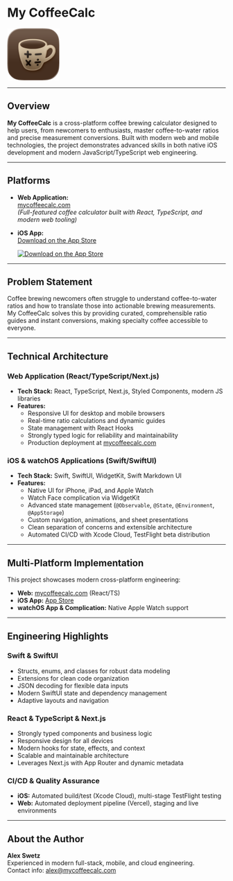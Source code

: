 # My CoffeeCalc

<!-- App Icon -->
<img src="assets/CoffeeCalcIcon-500x500.png" alt="My CoffeeCalc App Icon" width="120" height="120" />

---

## Overview

**My CoffeeCalc** is a cross-platform coffee brewing calculator designed to help users, from newcomers to enthusiasts, master coffee-to-water ratios and precise measurement conversions. Built with modern web and mobile technologies, the project demonstrates advanced skills in both native iOS development and modern JavaScript/TypeScript web engineering.

---

## Platforms

- **Web Application:**  
  [mycoffeecalc.com](https://mycoffeecalc.com)  
  *(Full-featured coffee calculator built with React, TypeScript, and modern web tooling)*
- **iOS App:**  
  [Download on the App Store](https://apps.apple.com/us/app/my-coffeecalc/id6747992533?itscg=30200&itsct=apps_box_badge&mttnsubad=6747992533)
  
  <a href="https://apps.apple.com/us/app/my-coffeecalc/id6747992533?itscg=30200&itsct=apps_box_badge&mttnsubad=6747992533" style="display: inline-block;">
      <img src="https://toolbox.marketingtools.apple.com/api/v2/badges/download-on-the-app-store/black/en-us?releaseDate=1753056000" alt="Download on the App Store" style="width: 145px; height: 48px;" />
  </a>

---

## Problem Statement

Coffee brewing newcomers often struggle to understand coffee-to-water ratios and how to translate those into actionable brewing measurements. My CoffeeCalc solves this by providing curated, comprehensible ratio guides and instant conversions, making specialty coffee accessible to everyone.

---

## Technical Architecture

### Web Application (React/TypeScript/Next.js)

- **Tech Stack:** React, TypeScript, Next.js, Styled Components, modern JS libraries
- **Features:**
  - Responsive UI for desktop and mobile browsers
  - Real-time ratio calculations and dynamic guides
  - State management with React Hooks
  - Strongly typed logic for reliability and maintainability
  - Production deployment at [mycoffeecalc.com](https://mycoffeecalc.com)

### iOS & watchOS Applications (Swift/SwiftUI)

- **Tech Stack:** Swift, SwiftUI, WidgetKit, Swift Markdown UI
- **Features:**
  - Native UI for iPhone, iPad, and Apple Watch
  - Watch Face complication via WidgetKit
  - Advanced state management (`@Observable`, `@State`, `@Environment`, `@AppStorage`)
  - Custom navigation, animations, and sheet presentations
  - Clean separation of concerns and extensible architecture
  - Automated CI/CD with Xcode Cloud, TestFlight beta distribution

---

## Multi-Platform Implementation

This project showcases modern cross-platform engineering:
- **Web:** [mycoffeecalc.com](https://mycoffeecalc.com) (React/TS)
- **iOS App:** [App Store](https://apps.apple.com/us/app/my-coffeecalc/id6747992533)
- **watchOS App & Complication:** Native Apple Watch support

---

## Engineering Highlights

### Swift & SwiftUI
- Structs, enums, and classes for robust data modeling
- Extensions for clean code organization
- JSON decoding for flexible data inputs
- Modern SwiftUI state and dependency management
- Adaptive layouts and navigation

### React & TypeScript & Next.js
- Strongly typed components and business logic
- Responsive design for all devices
- Modern hooks for state, effects, and context
- Scalable and maintainable architecture
- Leverages Next.js with App Router and dynamic metadata

### CI/CD & Quality Assurance
- **iOS:** Automated build/test (Xcode Cloud), multi-stage TestFlight testing
- **Web:** Automated deployment pipeline (Vercel), staging and live environments

---

## About the Author

**Alex Swetz**  
Experienced in modern full-stack, mobile, and cloud engineering.  
Contact info: [alex@mycoffeecalc.com](mailto:alex@mycoffeecalc.com)